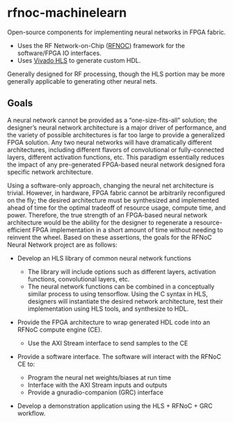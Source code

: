 # rfnoc-machinelearn

Open-source components for implementing neural networks in FPGA fabric. 

- Uses the RF Network-on-Chip ([RFNOC](https://www.ettus.com/sdr-software/detail/rf-network-on-chip)) framework for the software/FPGA IO interfaces. 
- Uses [Vivado HLS](https://www.xilinx.com/products/design-tools/vivado/integration/esl-design.html) to generate custom HDL.

Generally designed for RF processing, though the HLS portion may be more generally applicable to generating other neural nets.

## Goals

A neural network cannot be provided as a “one-size-fits-all” solution; the designer’s neural network architecture is a major driver of performance, and the variety of possible architectures is far too large to provide a generalized FPGA solution. Any two neural networks will have dramatically different architectures, including different flavors of convolutional or fully-connected layers, different activation functions, etc. This paradigm essentially reduces the impact of any pre-generated FPGA-based neural network designed fora specific network architecture.

Using a software-only approach, changing the neural net architecture is trivial. However, in hardware, FPGA fabric cannot be arbitrarily reconfigured on the fly; the desired architecture must be synthesized and implemented ahead of time for the optimal tradeoff of resource usage, compute time, and power. Therefore, the true strength of an FPGA-based neural network architecture would be the ability for the designer to regenerate a resource-efficient FPGA implementation in a short amount of time without needing to reinvent the wheel. Based on these assertions, the goals for the RFNoC Neural Network project are as follows:

* Develop an HLS library of common neural network functions
  * The library will include options such as different layers, activation functions, convolutional layers, etc.
  * The neural network functions can be combined in a conceptually similar process to using tensorflow. Using the C syntax in HLS, designers will instantiate the desired network architecture, test their implementation using HLS tools, and synthesize to HDL.

* Provide the FPGA architecture to wrap generated HDL code into an RFNoC compute engine (CE).
  * Use the AXI Stream interface to send samples to the CE

* Provide a software interface. The software will interact with the RFNoC CE to:
  * Program the neural net weights/biases at run time
  * Interface with the AXI Stream inputs and outputs
  * Provide a gnuradio-companion (GRC) interface

* Develop a demonstration application using the HLS + RFNoC + GRC workflow.
